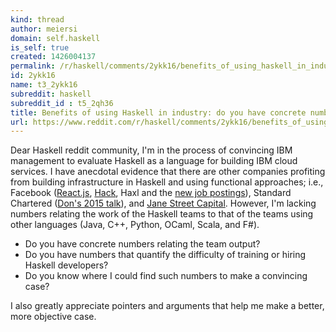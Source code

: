 ```yaml
---
kind: thread
author: meiersi
domain: self.haskell
is_self: true
created: 1426004137
permalink: /r/haskell/comments/2ykk16/benefits_of_using_haskell_in_industry_do_you_have/
id: 2ykk16
name: t3_2ykk16
subreddit: haskell
subreddit_id : t5_2qh36
title: Benefits of using Haskell in industry: do you have concrete numbers?
url: https://www.reddit.com/r/haskell/comments/2ykk16/benefits_of_using_haskell_in_industry_do_you_have/
---
```


Dear Haskell reddit community, I'm in the process of convincing IBM management to evaluate Haskell as a language for building IBM cloud services. I have anecdotal evidence that there are other companies profiting from building infrastructure in Haskell and using functional approaches; i.e., Facebook ([React.js](http://facebook.github.io/react/blog/2015/02/18/react-conf-roundup-2015.html), [Hack](https://code.facebook.com/posts/264544830379293/hack-a-new-programming-language-for-hhvm/), Haxl and the [new job postings](http://www.reddit.com/r/haskell/comments/2useoq/haskell_opportunities_at_facebook/)), Standard Chartered ([Don's 2015 talk](https://drive.google.com/file/d/0B9CJGKvXP0UhLVRUamNFMnBZdzg/view?usp=sharing)), and [Jane Street Capital](https://www.janestreet.com/technology/). However, I'm lacking numbers relating the work of the Haskell teams to that of the teams using other languages (Java, C++, Python, OCaml, Scala, and F#). 

- Do you have concrete numbers relating the team output?
- Do you have numbers that quantify the difficulty of training or hiring Haskell developers?
- Do you know where I could find such numbers to make a convincing case?

I also greatly appreciate pointers and arguments that help me make a better, more objective case.
